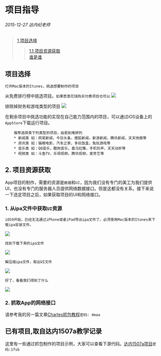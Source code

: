 # 项目指导

######  2015-12-27 达内纪老师

> [1 项目选择]()
> > [1.1 项目资源获取]()  
> >  [谁是谁]()


## 项目选择

	打开Mac版本的Itunes，挑选想要制作的项目


从免费排行榜中挑选项目。`如果愿意花钱购买付费项目也可以`
![](http://7xpk73.com1.z0.glb.clouddn.com/QQ20151227-27%402x.png)

排除掉财务和游戏类型的项目
![](http://7xpk73.com1.z0.glb.clouddn.com/QQ20151228-0%402x.png)

在剩余项目中挑选功能的实现在自己能力范围内的项目，可以通过iOS设备上的`AppStore`下载运行项目。

		推荐选择类下列类型的项目，由易到难排列
		* 新闻类 如：网易新闻，今日头条，搜狐新闻，新浪新闻，腾讯新闻，天天快报等
		* 资讯类 如：猫眼电影，汽车之家，多玩饭盒，兔玩游戏等
		* 音乐类 如：QQ音乐，酷狗音乐，喜马拉雅，手机铃声，天天动听等
		* 视频类 如：斗鱼TV，乐视视频，腾讯视频，爱奇艺等


## 2. 项目资源获取


App项目的制作，需要的资源是`数据`和`UI`，因为我们没有专门的美工为我们提供UI，也没有专门的服务器人员提供网络数据接口。但是这都没有关系，接下来说一下选定项目之后，如果获取项目的UI和网络接口。

### 1. 从ipa文件中获取`UI`资源

	iOS9开始，已经无法通过iPhone或者iPad导出ipa文件了。必须使用Mac版本的Itunes来下载ipa安装文件。
	
![](http://7xpk73.com1.z0.glb.clouddn.com/QQ20151228-1%402x.png)

	找到下载下来的ipa文件


![](http://7xpk73.com1.z0.glb.clouddn.com/QQ20151228-2%402x.png)

	解压缩ipa文件，取出UI文件

![](http://7xpk73.com1.z0.glb.clouddn.com/Pasted%20Graphic.png)

	好了，看看我们得到了什么

![](http://7xpk73.com1.z0.glb.clouddn.com/QQ20151228-4%402x.png)



### 2. 抓取App的网络接口
请参考我的另一篇文章[Charles抓包教程](http://pan.baidu.com/s/1bopQinH)`密码: 4maa`

## 已有项目,取自达内1507a教学记录

这里有一些通过抓包制作的项目示例，大家可以查看下源代码。[达内1507a项目](http://pan.baidu.com/s/1pJU2VoB)`密码:1fsb`



